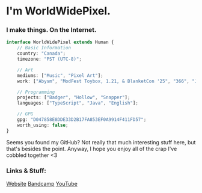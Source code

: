 # I'm WorldWidePixel.

### I make things. On the Internet.

```typescript
interface WorldWidePixel extends Human {
    // Basic Information
    country: "Canada";
    timezone: "PST (UTC-8)";

    // Art
    mediums: ["Music", "Pixel Art"];
    work: ["Abysm", "ModFest Toybox, 1.21, & BlanketCon '25", "366", "Joy", "Wildflower"];

    // Programming
    projects: ["Badger", "Hollow", "Snapper"];
    languages: ["TypeScript", "Java", "English"];

    // GPG
    gpg: "D047858E8DDE33D2B17FA853EF0A9914F411FD57";
    worth_using: false;
}
```

Seems you found my GitHub?
Not really that much interesting stuff here, but that's besides the point.
Anyway, I hope you enjoy all of the crap I've cobbled together <3

### Links & Stuff:
[Website](https://worldwidepixel.ca)
[Bandcamp](https://lynndova.bandcamp.com)
[YouTube](https://youtube.com/@lynndova)
